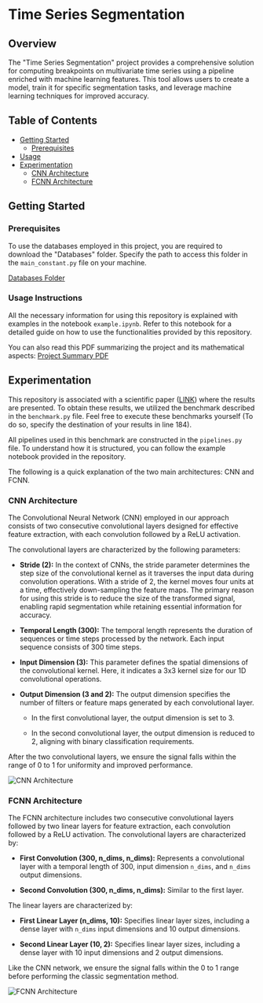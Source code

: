 # Time Series Segmentation

## Overview

The "Time Series Segmentation" project provides a comprehensive solution for computing breakpoints on multivariate time series using a pipeline enriched with machine learning features. This tool allows users to create a model, train it for specific segmentation tasks, and leverage machine learning techniques for improved accuracy.

## Table of Contents

- [Getting Started](#getting-started)
  - [Prerequisites](#prerequisites)
- [Usage](#usage-instructions)
- [Experimentation](#Experimentation)
  - [CNN Architecture](#cnn-architecture)
  - [FCNN Architecture](#fcnn-architecture)

## Getting Started

### Prerequisites

To use the databases employed in this project, you are required to download the "Databases" folder. Specify the path to access this folder in the `main_constant.py` file on your machine.

[Databases Folder](https://drive.google.com/drive/folders/17pU6Sy50mGwbkWo1lSW54WkzouJDnRTy?usp=sharing)

### Usage Instructions

All the necessary information for using this repository is explained with examples in the notebook `example.ipynb`. Refer to this notebook for a detailed guide on how to use the functionalities provided by this repository.

You can also read this PDF summarizing the project and its mathematical aspects: [Project Summary PDF](https://drive.google.com/file/d/1BVJmkIo9FJL8CaKSf6toWkZ0KeVRvUIC/view?usp=sharing)

## Experimentation

This repository is associated with a scientific paper ([LINK](#)) where the results are presented. To obtain these results, we utilized the benchmark described in the `benchmark.py` file. Feel free to execute these benchmarks yourself (To do so, specify the destination of your results in line 184).

All pipelines used in this benchmark are constructed in the `pipelines.py` file. To understand how it is structured, you can follow the example notebook provided in the repository.

The following is a quick explanation of the two main architectures: CNN and FCNN.

### CNN Architecture

The Convolutional Neural Network (CNN) employed in our approach consists of two consecutive convolutional layers designed for effective feature extraction, with each convolution followed by a ReLU activation.

The convolutional layers are characterized by the following parameters:

- **Stride (2):** In the context of CNNs, the stride parameter determines the step size of the convolutional kernel as it traverses the input data during convolution operations. With a stride of 2, the kernel moves four units at a time, effectively down-sampling the feature maps. The primary reason for using this stride is to reduce the size of the transformed signal, enabling rapid segmentation while retaining essential information for accuracy.

- **Temporal Length (300):** The temporal length represents the duration of sequences or time steps processed by the network. Each input sequence consists of 300 time steps.

- **Input Dimension (3):** This parameter defines the spatial dimensions of the convolutional kernel. Here, it indicates a 3x3 kernel size for our 1D convolutional operations.

- **Output Dimension (3 and 2):** The output dimension specifies the number of filters or feature maps generated by each convolutional layer.

    - In the first convolutional layer, the output dimension is set to 3.
    
    - In the second convolutional layer, the output dimension is reduced to 2, aligning with binary classification requirements.

After the two convolutional layers, we ensure the signal falls within the range of 0 to 1 for uniformity and improved performance.

![CNN Architecture](https://drive.google.com/uc?id=12csTrwdKFPsaV5hx8z2f5zOMpsC_6uA9)

### FCNN Architecture

The FCNN architecture includes two consecutive convolutional layers followed by two linear layers for feature extraction, each convolution followed by a ReLU activation. The convolutional layers are characterized by:

- **First Convolution (300, n_dims, n_dims):** Represents a convolutional layer with a temporal length of 300, input dimension `n_dims`, and `n_dims` output dimensions.
  
- **Second Convolution (300, n_dims, n_dims):** Similar to the first layer.

The linear layers are characterized by:

- **First Linear Layer (n_dims, 10):** Specifies linear layer sizes, including a dense layer with `n_dims` input dimensions and 10 output dimensions.

- **Second Linear Layer (10, 2):** Specifies linear layer sizes, including a dense layer with 10 input dimensions and 2 output dimensions.

Like the CNN network, we ensure the signal falls within the 0 to 1 range before performing the classic segmentation method.

![FCNN Architecture](https://drive.google.com/uc?id=1Qwj5H2Hr7E0BN6_n4HGSHn7GWGHPsNOD)

